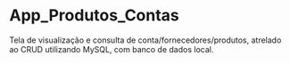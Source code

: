 # App_Produtos_Contas

Tela de visualização e consulta de conta/fornecedores/produtos, atrelado ao CRUD utilizando MySQL, com banco de dados local.
